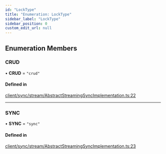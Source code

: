 ```yaml
---
id: "LockType"
title: "Enumeration: LockType"
sidebar_label: "LockType"
sidebar_position: 0
custom_edit_url: null
---
```


## Enumeration Members

### CRUD

• **CRUD** = ``"crud"``

#### Defined in

[client/sync/stream/AbstractStreamingSyncImplementation.ts:22](https://github.com/powersync-ja/powersync-react-native-sdk/blob/65a3c12/packages/powersync-sdk-common/src/client/sync/stream/AbstractStreamingSyncImplementation.ts#L22)

___

### SYNC

• **SYNC** = ``"sync"``

#### Defined in

[client/sync/stream/AbstractStreamingSyncImplementation.ts:23](https://github.com/powersync-ja/powersync-react-native-sdk/blob/65a3c12/packages/powersync-sdk-common/src/client/sync/stream/AbstractStreamingSyncImplementation.ts#L23)
